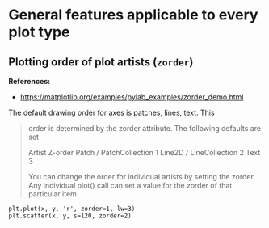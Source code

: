 # General features applicable to every plot type

## Plotting order of plot artists (`zorder`)

**References:**
- https://matplotlib.org/examples/pylab_examples/zorder_demo.html

The default drawing order for axes is patches, lines, text.  This
> order is determined by the zorder attribute.  The following defaults
> are set
> 
> Artist                      Z-order
> Patch / PatchCollection      1
> Line2D / LineCollection      2
> Text                         3
>
> You can change the order for individual artists by setting the zorder.  Any
> individual plot() call can set a value for the zorder of that particular item.

~~~~
plt.plot(x, y, 'r', zorder=1, lw=3)
plt.scatter(x, y, s=120, zorder=2)
~~~~


